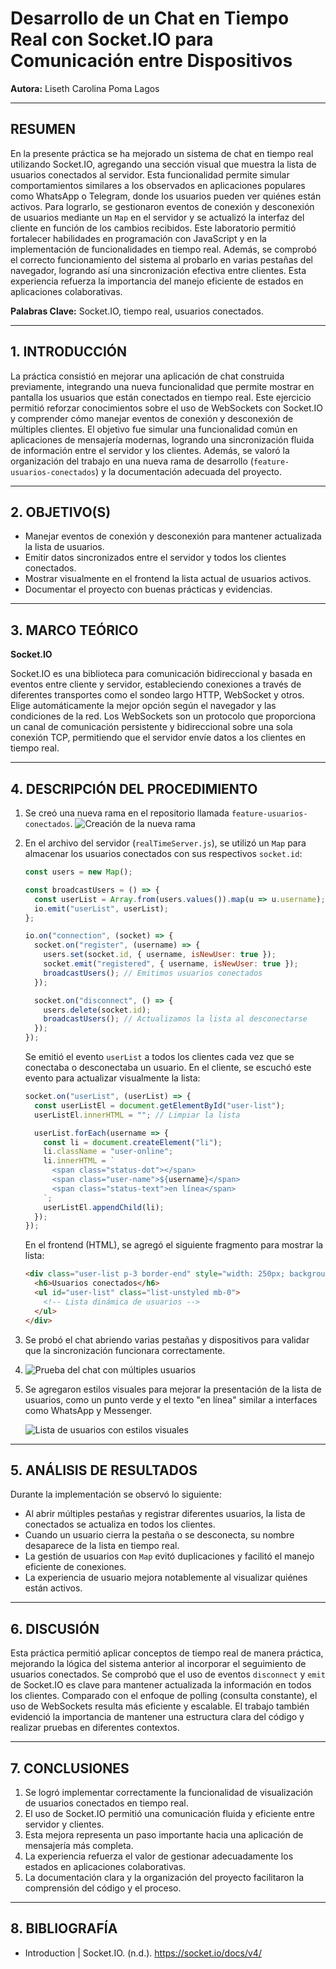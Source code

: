 # Desarrollo de un Chat en Tiempo Real con Socket.IO para Comunicación entre Dispositivos

**Autora:** Liseth Carolina Poma Lagos

---

## RESUMEN

En la presente práctica se ha mejorado un sistema de chat en tiempo real utilizando Socket.IO, agregando una sección visual que muestra la lista de usuarios conectados al servidor. Esta funcionalidad permite simular comportamientos similares a los observados en aplicaciones populares como WhatsApp o Telegram, donde los usuarios pueden ver quiénes están activos. Para lograrlo, se gestionaron eventos de conexión y desconexión de usuarios mediante un `Map` en el servidor y se actualizó la interfaz del cliente en función de los cambios recibidos. Este laboratorio permitió fortalecer habilidades en programación con JavaScript y en la implementación de funcionalidades en tiempo real. Además, se comprobó el correcto funcionamiento del sistema al probarlo en varias pestañas del navegador, logrando así una sincronización efectiva entre clientes. Esta experiencia refuerza la importancia del manejo eficiente de estados en aplicaciones colaborativas.

**Palabras Clave:** Socket.IO, tiempo real, usuarios conectados.

---

## 1. INTRODUCCIÓN

La práctica consistió en mejorar una aplicación de chat construida previamente, integrando una nueva funcionalidad que permite mostrar en pantalla los usuarios que están conectados en tiempo real. Este ejercicio permitió reforzar conocimientos sobre el uso de WebSockets con Socket.IO y comprender cómo manejar eventos de conexión y desconexión de múltiples clientes. El objetivo fue simular una funcionalidad común en aplicaciones de mensajería modernas, logrando una sincronización fluida de información entre el servidor y los clientes. Además, se valoró la organización del trabajo en una nueva rama de desarrollo (`feature-usuarios-conectados`) y la documentación adecuada del proyecto.

---

## 2. OBJETIVO(S)

- Manejar eventos de conexión y desconexión para mantener actualizada la lista de usuarios.
- Emitir datos sincronizados entre el servidor y todos los clientes conectados.
- Mostrar visualmente en el frontend la lista actual de usuarios activos.
- Documentar el proyecto con buenas prácticas y evidencias.

---

## 3. MARCO TEÓRICO

**Socket.IO**

Socket.IO es una biblioteca para comunicación bidireccional y basada en eventos entre cliente y servidor, estableciendo conexiones a través de diferentes transportes como el sondeo largo HTTP, WebSocket y otros. Elige automáticamente la mejor opción según el navegador y las condiciones de la red. Los WebSockets son un protocolo que proporciona un canal de comunicación persistente y bidireccional sobre una sola conexión TCP, permitiendo que el servidor envíe datos a los clientes en tiempo real.

---

## 4. DESCRIPCIÓN DEL PROCEDIMIENTO

1. Se creó una nueva rama en el repositorio llamada `feature-usuarios-conectados`.
![Creación de la nueva rama](https://imgur.com/JOqmkmp.png)

2. En el archivo del servidor (`realTimeServer.js`), se utilizó un `Map` para almacenar los usuarios conectados con sus respectivos `socket.id`:

   ```javascript
   const users = new Map();

   const broadcastUsers = () => {
     const userList = Array.from(users.values()).map(u => u.username);
     io.emit("userList", userList);
   };

   io.on("connection", (socket) => {
     socket.on("register", (username) => {
       users.set(socket.id, { username, isNewUser: true });
       socket.emit("registered", { username, isNewUser: true });
       broadcastUsers(); // Emitimos usuarios conectados
     });

     socket.on("disconnect", () => {
       users.delete(socket.id);
       broadcastUsers(); // Actualizamos la lista al desconectarse
     });
   });
   ```

   Se emitió el evento `userList` a todos los clientes cada vez que se conectaba o desconectaba un usuario. En el cliente, se escuchó este evento para actualizar visualmente la lista:

   ```javascript
   socket.on("userList", (userList) => {
     const userListEl = document.getElementById("user-list");
     userListEl.innerHTML = ""; // Limpiar la lista

     userList.forEach(username => {
       const li = document.createElement("li");
       li.className = "user-online";
       li.innerHTML = `
         <span class="status-dot"></span>
         <span class="user-name">${username}</span>
         <span class="status-text">en línea</span>
       `;
       userListEl.appendChild(li);
     });
   });
   ```

   En el frontend (HTML), se agregó el siguiente fragmento para mostrar la lista:

   ```html
   <div class="user-list p-3 border-end" style="width: 250px; background-color: #f7f7f7;">
     <h6>Usuarios conectados</h6>
     <ul id="user-list" class="list-unstyled mb-0">
       <!-- Lista dinámica de usuarios -->
     </ul>
   </div>
   ```

3. Se probó el chat abriendo varias pestañas y dispositivos para validar que la sincronización funcionara correctamente.
4. 
   ![Prueba del chat con múltiples usuarios](https://imgur.com/8yOQEHU.png)

5. Se agregaron estilos visuales para mejorar la presentación de la lista de usuarios, como un punto verde y el texto "en línea" similar a interfaces como WhatsApp y Messenger.
   
   ![Lista de usuarios con estilos visuales](https://imgur.com/Nsjrasq.png)

---

## 5. ANÁLISIS DE RESULTADOS

Durante la implementación se observó lo siguiente:

- Al abrir múltiples pestañas y registrar diferentes usuarios, la lista de conectados se actualiza en todos los clientes.
- Cuando un usuario cierra la pestaña o se desconecta, su nombre desaparece de la lista en tiempo real.
- La gestión de usuarios con `Map` evitó duplicaciones y facilitó el manejo eficiente de conexiones.
- La experiencia de usuario mejora notablemente al visualizar quiénes están activos.

---

## 6. DISCUSIÓN

Esta práctica permitió aplicar conceptos de tiempo real de manera práctica, mejorando la lógica del sistema anterior al incorporar el seguimiento de usuarios conectados. Se comprobó que el uso de eventos `disconnect` y `emit` de Socket.IO es clave para mantener actualizada la información en todos los clientes. Comparado con el enfoque de polling (consulta constante), el uso de WebSockets resulta más eficiente y escalable. El trabajo también evidenció la importancia de mantener una estructura clara del código y realizar pruebas en diferentes contextos.

---

## 7. CONCLUSIONES

1. Se logró implementar correctamente la funcionalidad de visualización de usuarios conectados en tiempo real.
2. El uso de Socket.IO permitió una comunicación fluida y eficiente entre servidor y clientes.
3. Esta mejora representa un paso importante hacia una aplicación de mensajería más completa.
4. La experiencia refuerza el valor de gestionar adecuadamente los estados en aplicaciones colaborativas.
5. La documentación clara y la organización del proyecto facilitaron la comprensión del código y el proceso.

---

## 8. BIBLIOGRAFÍA

- Introduction | Socket.IO. (n.d.). https://socket.io/docs/v4/
